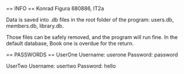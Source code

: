 == INFO ==
Konrad Figura
680886, IT2a

Data is saved into .db files in the root folder of the program: users.db, members.db, library.db.

Those files can be safely removed, and the program will run fine.
In the default database, Book one is overdue for the return.

== PASSWORDS ==
UserOne
Username: userone
Password: password

UserTwo
Username: usertwo
Password: hello
